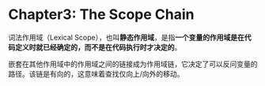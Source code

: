 # Chapter3: The Scope Chain

词法作用域（Lexical Scope），也叫**静态作用域**，是指**一个变量的作用域是在代码定义时就已经确定的，而不是在代码执行时才决定的**。

嵌套在其他作用域中的作用域之间的链接成为作用域链，它决定了可以反问变量的路径。该链是有向的，这意味着查找仅向上/向外的移动。